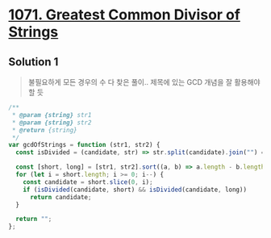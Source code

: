 # [1071. Greatest Common Divisor of Strings](https://leetcode.com/problems/greatest-common-divisor-of-strings)

## Solution 1

> 불필요하게 모든 경우의 수 다 찾은 풀이.. 제목에 있는 GCD 개념을 잘 활용해야 할 듯

```javascript
/**
 * @param {string} str1
 * @param {string} str2
 * @return {string}
 */
var gcdOfStrings = function (str1, str2) {
  const isDivided = (candidate, str) => str.split(candidate).join("") === "";

  const [short, long] = [str1, str2].sort((a, b) => a.length - b.length);
  for (let i = short.length; i >= 0; i--) {
    const candidate = short.slice(0, i);
    if (isDivided(candidate, short) && isDivided(candidate, long))
      return candidate;
  }

  return "";
};
```
